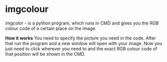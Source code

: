 # imgcolour
imgcolor - is a python program, which runs in CMD and gives you the RGB colour code of a certain place on the image.

**How it works**
You need to specify the picture you need in the code. After that run the program and a new window will open with your image. Now you just need to click wherever you need to and the exact RGB colour code of that position will be shown in the CMD.
